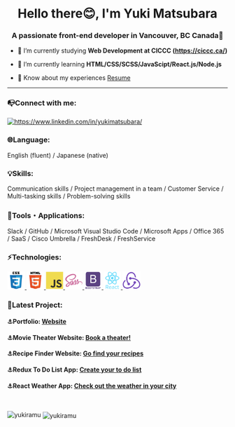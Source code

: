 <h1 align="center">Hello there😊, I'm Yuki Matsubara</h1>
<h3 align="center">A passionate front-end developer in Vancouver, BC Canada🍁</h3>

- 🔭 I’m currently studying **Web Development at CICCC (https://ciccc.ca/)**

- 🌱 I’m currently learning **HTML/CSS/SCSS/JavaScipt/React.js/Node.js**

- 📄 Know about my experiences  <a href="https://github.com/YukiRamu/Yuki-Matsubara/blob/master/Resume.pdf" target="_blank">Resume</a>
<hr>
<h3 align="left">📭Connect with me:</h3>
<p align="left">
<a href="https://linkedin.com/in/https://www.linkedin.com/in/yukimatsubara/" target="blank"><img align="center" src="https://cdn.jsdelivr.net/npm/simple-icons@3.0.1/icons/linkedin.svg" alt="https://www.linkedin.com/in/yukimatsubara/" height="30" width="40" /></a>
</p>

<div align="left">
  <h3>🌐Language:</h3><p>English (fluent) / Japanese (native)</p>
  <h3>💡Skills:</h3><p>Communication skills / Project management in a team / Customer Service / Multi-tasking skills / Problem-solving skills</p>
  <h3>🌷Tools・Applications:</h3><p>Slack / GitHub / Microsoft Visual Studio Code / Microsoft Apps / Office 365 / SaaS / Cisco Umbrella / FreshDesk / FreshService</p>
</div>

<h3 align="left">⚡Technologies:</h3>
<p align="left"> 
  <a href="https://www.w3schools.com/css/" target="_blank"> <img src="https://raw.githubusercontent.com/devicons/devicon/master/icons/css3/css3-original-wordmark.svg" alt="css3" width="40" height="40"/> </a> 
  <a href="https://www.w3.org/html/" target="_blank"> <img src="https://raw.githubusercontent.com/devicons/devicon/master/icons/html5/html5-original-wordmark.svg" alt="html5" width="40" height="40"/> </a> 
  <a href="https://developer.mozilla.org/en-US/docs/Web/JavaScript" target="_blank"> <img src="https://raw.githubusercontent.com/devicons/devicon/master/icons/javascript/javascript-original.svg" alt="javascript" width="40" height="40"/> </a> 
  <a href="https://sass-lang.com" target="_blank"> <img src="https://raw.githubusercontent.com/devicons/devicon/master/icons/sass/sass-original.svg" alt="sass" width="40" height="40"/> </a>
  <a href="https://getbootstrap.com" target="_blank"> <img src="https://raw.githubusercontent.com/devicons/devicon/master/icons/bootstrap/bootstrap-plain-wordmark.svg" alt="bootstrap" width="40" height="40"/> </a> 
  <a href="https://reactjs.org/" target="_blank"> <img src="https://raw.githubusercontent.com/devicons/devicon/master/icons/react/react-original-wordmark.svg" alt="react" width="40" height="40"/> </a> <a href="https://redux.js.org" target="_blank"> <img src="https://raw.githubusercontent.com/devicons/devicon/master/icons/redux/redux-original.svg" alt="redux" width="40" height="40"/> </a> </p>

<h3 align="left">🏴󠁩󠁮󠁨󠁰󠁿Latest Project:</h3>
<h4>⚓Portfolio: <a href = "https://yukiramu.github.io/Portfolio_v2/">Website</a></h4>
<h4>⚓Movie Theater Website: <a href = "https://yukiramu.github.io/Movie-Theater-Booking/">Book a theater!</a></h4>
<h4>⚓Recipe Finder Website: <a href = "https://yukiramu.github.io/Recipe-Finder/">Go find your recipes</a></h4>
<h4>⚓Redux To Do List App: <a href = "https://yukiramu.github.io/React-Redux-To-Do-List/">Create your to do list</a></h4>
<h4>⚓React Weather App: <a href = "https://yukiramu.github.io/React-Weather-App/#/">Check out the weather in your city</a></h4>

<br>
<p><img align="left" src="https://github-readme-stats.vercel.app/api/top-langs?username=yukiramu&show_icons=true&theme=calm&locale=en&layout=compact" alt="yukiramu" /></p>

<p>&nbsp;<img align="center" src="https://github-readme-stats.vercel.app/api?username=yukiramu&count_private=true&show_icons=true&theme=calm&locale=en" alt="yukiramu" /></p>

